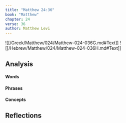 ```yaml
---
title: "Matthew 24:36"
book: "Matthew"
chapter: 24
verse: 36
author: Matthew Levi
---
```

![[/Greek/Matthew/024/Matthew-024-036G.md#Text]]
![[/Hebrew/Matthew/024/Matthew-024-036H.md#Text]]

## Analysis

#### Words

#### Phrases

#### Concepts

## Reflections
